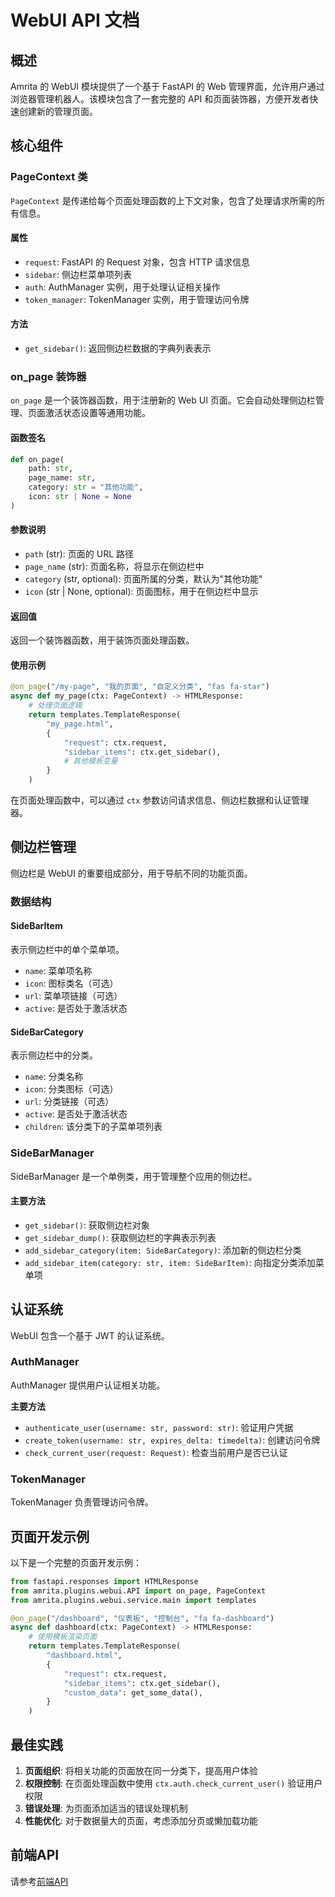 # WebUI API 文档

## 概述

Amrita 的 WebUI 模块提供了一个基于 FastAPI 的 Web 管理界面，允许用户通过浏览器管理机器人。该模块包含了一套完整的 API 和页面装饰器，方便开发者快速创建新的管理页面。

## 核心组件

### PageContext 类

`PageContext` 是传递给每个页面处理函数的上下文对象，包含了处理请求所需的所有信息。

#### 属性

- `request`: FastAPI 的 Request 对象，包含 HTTP 请求信息
- `sidebar`: 侧边栏菜单项列表
- `auth`: AuthManager 实例，用于处理认证相关操作
- `token_manager`: TokenManager 实例，用于管理访问令牌

#### 方法

- `get_sidebar()`: 返回侧边栏数据的字典列表表示

### on_page 装饰器

`on_page` 是一个装饰器函数，用于注册新的 Web UI 页面。它会自动处理侧边栏管理、页面激活状态设置等通用功能。

#### 函数签名

```python
def on_page(
    path: str,
    page_name: str,
    category: str = "其他功能",
    icon: str | None = None
)
```

#### 参数说明

- `path` (str): 页面的 URL 路径
- `page_name` (str): 页面名称，将显示在侧边栏中
- `category` (str, optional): 页面所属的分类，默认为"其他功能"
- `icon` (str | None, optional): 页面图标，用于在侧边栏中显示

#### 返回值

返回一个装饰器函数，用于装饰页面处理函数。

#### 使用示例

```python
@on_page("/my-page", "我的页面", "自定义分类", "fas fa-star")
async def my_page(ctx: PageContext) -> HTMLResponse:
    # 处理页面逻辑
    return templates.TemplateResponse(
        "my_page.html",
        {
            "request": ctx.request,
            "sidebar_items": ctx.get_sidebar(),
            # 其他模板变量
        }
    )
```

在页面处理函数中，可以通过 `ctx` 参数访问请求信息、侧边栏数据和认证管理器。

## 侧边栏管理

侧边栏是 WebUI 的重要组成部分，用于导航不同的功能页面。

### 数据结构

#### SideBarItem

表示侧边栏中的单个菜单项。

- `name`: 菜单项名称
- `icon`: 图标类名（可选）
- `url`: 菜单项链接（可选）
- `active`: 是否处于激活状态

#### SideBarCategory

表示侧边栏中的分类。

- `name`: 分类名称
- `icon`: 分类图标（可选）
- `url`: 分类链接（可选）
- `active`: 是否处于激活状态
- `children`: 该分类下的子菜单项列表

### SideBarManager

SideBarManager 是一个单例类，用于管理整个应用的侧边栏。

#### 主要方法

- `get_sidebar()`: 获取侧边栏对象
- `get_sidebar_dump()`: 获取侧边栏的字典表示列表
- `add_sidebar_category(item: SideBarCategory)`: 添加新的侧边栏分类
- `add_sidebar_item(category: str, item: SideBarItem)`: 向指定分类添加菜单项

## 认证系统

WebUI 包含一个基于 JWT 的认证系统。

### AuthManager

AuthManager 提供用户认证相关功能。

**主要方法**

- `authenticate_user(username: str, password: str)`: 验证用户凭据
- `create_token(username: str, expires_delta: timedelta)`: 创建访问令牌
- `check_current_user(request: Request)`: 检查当前用户是否已认证

### TokenManager

TokenManager 负责管理访问令牌。

## 页面开发示例

以下是一个完整的页面开发示例：

```python
from fastapi.responses import HTMLResponse
from amrita.plugins.webui.API import on_page, PageContext
from amrita.plugins.webui.service.main import templates

@on_page("/dashboard", "仪表板", "控制台", "fa fa-dashboard")
async def dashboard(ctx: PageContext) -> HTMLResponse:
    # 使用模板渲染页面
    return templates.TemplateResponse(
        "dashboard.html",
        {
            "request": ctx.request,
            "sidebar_items": ctx.get_sidebar(),
            "custom_data": get_some_data(),
        }
    )
```

## 最佳实践

1. **页面组织**: 将相关功能的页面放在同一分类下，提高用户体验
2. **权限控制**: 在页面处理函数中使用 `ctx.auth.check_current_user()` 验证用户权限
3. **错误处理**: 为页面添加适当的错误处理机制
4. **性能优化**: 对于数据量大的页面，考虑添加分页或懒加载功能

## 前端API

请参考[前端API](./frontendAPI.md)